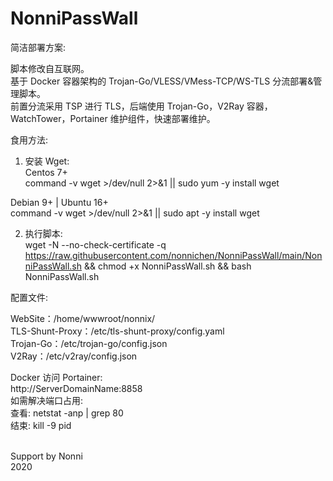 # NonniPassWall
 
简洁部署方案:

脚本修改自互联网。</br>
基于 Docker 容器架构的 Trojan-Go/VLESS/VMess-TCP/WS-TLS 分流部署&管理脚本。</br>
前置分流采用 TSP 进行 TLS，后端使用 Trojan-Go，V2Ray 容器，WatchTower，Portainer 维护组件，快速部署维护。</br>


食用方法: </br>

1. 安装 Wget: </br>
Centos 7+ </br>
command -v wget >/dev/null 2>&1 || sudo yum -y install wget

Debian 9+ | Ubuntu 16+ </br>
command -v wget >/dev/null 2>&1 || sudo apt -y install wget

2. 执行脚本: </br>
wget -N --no-check-certificate -q  https://raw.githubusercontent.com/nonnichen/NonniPassWall/main/NonniPassWall.sh && chmod +x NonniPassWall.sh && bash NonniPassWall.sh


配置文件: </br>

WebSite：/home/wwwroot/nonnix/ </br>
TLS-Shunt-Proxy：/etc/tls-shunt-proxy/config.yaml </br>
Trojan-Go：/etc/trojan-go/config.json </br>
V2Ray：/etc/v2ray/config.json </br>

Docker 访问 Portainer:</br>
http://ServerDomainName:8858
</br>
如需解决端口占用:</br>
查看: netstat -anp | grep 80 </br>
结束: kill -9 pid </br>
</br>

Support by Nonni</br>
2020
